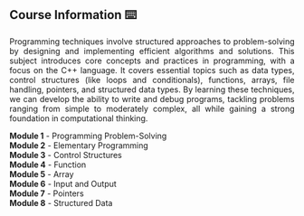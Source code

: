 ## Course Information ⌨️

<p align="justify">
Programming techniques involve structured approaches to problem-solving by designing and implementing efficient algorithms and solutions. This subject introduces core concepts and practices in programming, with a focus on the C++ language. It covers essential topics such as data types, control structures (like loops and conditionals), functions, arrays, file handling, pointers, and structured data types. By learning these techniques, we can develop the ability to write and debug programs, tackling problems ranging from simple to moderately complex, all while gaining a strong foundation in computational thinking.

**Module 1** - Programming Problem-Solving <br>
**Module 2** - Elementary Programming <br>
**Module 3** - Control Structures <br>
**Module 4** - Function <br>
**Module 5** - Array <br>
**Module 6** - Input and Output <br>
**Module 7** - Pointers <br>
**Module 8** - Structured Data <br>

